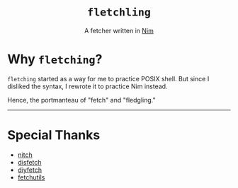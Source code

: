 <div align="center">

# `fletchling`

A fetcher written in [Nim](https://nim-lang.org)

</div>

# Why `fletching`?

`fletching` started as a way for me to practice POSIX shell.
But since I disliked the syntax, I rewrote it to practice Nim instead.

Hence, the portmanteau of "fetch" and "fledgling."

---

# Special Thanks

- [nitch](https://github.com/ssleert/nitch)
- [disfetch](https://github.com/q60/disfetch)
- [diyfetch](https://github.com/info-mono/diyfetch)
- [fetchutils](https://github.com/kiedtl/fetchutils)
